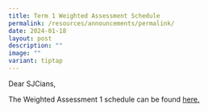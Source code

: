 ```yaml
---
title: Term 1 Weighted Assessment Schedule
permalink: /resources/announcements/permalink/
date: 2024-01-18
layout: post
description: ""
image: ""
variant: tiptap
---
```

<p>Dear SJCians,</p><p></p><p>The Weighted Assessment 1 schedule can be found <a href="https://www.chijstjosephsconvent.moe.edu.sg/useful-links/students/" rel="noopener noreferrer nofollow" target="_blank">here.</a></p>